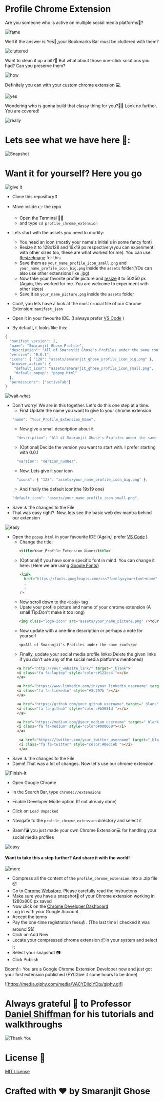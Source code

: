 # Profile Chrome Extension

Are you someone who is active on multiple social media platforms📱?

![fame](https://media.giphy.com/media/LWFXXqaSEmO7twXDxP/giphy.gif)

Well if the answer is Yes💃,your Bookmarks Bar must be cluttered with them?

![cluttered](https://media.giphy.com/media/3ELDuBKag7o8E/giphy.gif)

Want to clean it up a bit?🧹 But what about those one-click solutions you had? Can you preserve them?

![how](https://media.giphy.com/media/H6JdkRnhXQaImiCYp2/giphy.gif)

Definitely you can with your custom chrome extension 💻. 

![yes](https://media.giphy.com/media/nFjDu1LjEADh6/giphy.gif)

Wondering who is gonna build that classy thing for you?🤔🤔 Look no further. You are covered!

![really](https://media.giphy.com/media/12FfNKPlSR5k2c/giphy.gif)

# Lets see what we have here 👀:
![Snapshot](https://github.com/smaranjitghose/profile_chrome_extension/blob/master/assets/snapshot.png)

# Want it for yourself? Here you go

![give it](https://media.giphy.com/media/KamhkkcTtvOJ0FCjnB/giphy.gif)

- Clone this repository ⏬
- Move inside 👉 the repo 
    - Open the Terminal 👩‍💻
    - and type ```cd profile_chrome_extension```

- Lets start with the assets you need to modify:
    - You need an icon (mostly your name's initial's in some fancy font) 
    - Resize it to 128x128 and 19x19 px respectively(you can experiment with other sizes too, these are what worked for me). You can use [ResizeImage](https://resizeimage.net/) for this
    - Save them as ```your_name_profile_icon_small.png``` and ```your_name_profile_icon_big.png``` inside the ```assets``` folder(YOu can also use other extensions like .jpg)
    - Now take your favorite profile picture and [resize]((https://resizeimage.net/)) it to 50X50 px (Again, this worked for me. You are welcome to experiment with other sizes) 
    - Save it as ```your_name_picture.png``` inside the ```assets``` folder
- Cool!, you lets have a look at the most crucial file of our Chrome Extension: ```manifest_json```
- Open it in your favourite IDE. (I always prefer [VS Code](https://code.visualstudio.com/) )
- By default, it looks like this:

```js
{
  "manifest_version": 2,
  "name": "Smaranjit Ghose Profile",
  "description": "All of Smaranjit Ghose's Profiles under the same roof",
  "version": "0.0.1",
  "icons": { "128": "assets/smaranjit_ghose_profile_icon_big.png" },
  "browser_action": {
    "default_icon": "assets/smaranjit_ghose_profile_icon_small.png",
    "default_popup": "popup.html"
  },
  "permissions": ["activeTab"]
}
```
![wait-what](https://media.giphy.com/media/SqmkZ5IdwzTP2/giphy.gif)

- Don't worry! We are in this together. Let's do this one step at a time.
    - First Update the name you want to give to your chrome extension
     ```js
    "name": "Your_Profile_Extension_Name",
    ```
    - Now,give a small description about it
    ```js
      "description": "All of Smaranjit Ghose's Profiles under the same roof",
    ```
    - (Optional)Decide the version you want to start with. I prefer starting with 0.0.1
    ```js
      "version": "version_number",
    ```
    - Now, Lets give it your icon
    ```js
      "icons": { "128": "assets/your_name_profile_icon_big.png" },
    ```
    - And finally the default icon(the 19x19 one)
    ```js
    "default_icon": "assets/your_name_profile_icon_small.png",
    ```
- Save ⚓ the changes to the File
- That was easy right?. Now, lets see the basic web dev mantra behind our extension

![easy](https://media.giphy.com/media/3oz8xRF0v9WMAUVLNK/giphy.gif)

- Open the ```popup.html``` in your favourite IDE (Again,I prefer [VS Code](https://code.visualstudio.com/) )
  - Change the title:
  ```html
     <title>Your_Profile_Extension_Name</title>
  ```
  - (Optional)If you have some specific font in mind. You can change it here: [Here we are using [Google Fonts](https://fonts.google.com/)]
    ```html
    <link
      href="https://fonts.googleapis.com/css?family=your+font+name"
      .
      .
    />
    ```
  - Now scroll down to the ```<body>``` tag
  - Upate your profile picture and name of your chrome extension (A small Tip:Don't make it too long)
  ```html
     <img class="logo-icon" src="assets/your_name_picture.png" />Your_Chrome_Extension_Name
  ```
  - Now update with a one-line description or perhaps a note for yourself
  ```html
     <p>All of Smaranjit's Profiles under the same roof</p>
  ```
  - Finally, update your social media profile links:(Delete the given links if you don't use any of the social media platforms mentioned)
  ```html
    <a href="http://your_website_link/" target="_blank">
    <i class="fa fa-laptop" style="color:#122cc4 "></i>
    </a>
  ```
  ```html
    <a href="https://www.linkedin.com/in/your_linkedin_username" target="_blank">
    <i class="fa fa-linkedin" style="#3c797b "></i>
    </a>
  ```
  ```html
    <a href="https://github.com/your_github_username" target="_blank">
    <i class="fa fa-github" style="color:#b5651d "></i>
    </a>
  ```
  ```html
    <a href="https://medium.com/@your_medium_username" target="_blank">
    <i class="fa fa-medium" style="color:#000000"></i>
    </a>
  ```
  ```html
     <a href="https://twitter.com/your_twitter_username" target="_blank">
     <i class="fa fa-twitter" style="color:#0ed1eb "></i>
     </a>
   ```
- Save ⚓ the changes to the File 
- Damn! That was a lot of changes. Now let's use our chrome extension.

![Finish-It](https://media.giphy.com/media/WgRqTUQbqULJEq9swo/giphy.gif)

   - Open Google Chrome
   - In the Search Bar, type ```chrome://extensions```
   - Enable Developer Mode option (If not already done)
   - Click on ```Load Unpacked```
   - Navigate to the ```profile_chrome_extension``` directory and select it

- Baam!💣 you just made your own Chrome Extension💻 for handling your social media profiles

![easy](https://media.giphy.com/media/3o7btNa0RUYa5E7iiQ/giphy.gif)

#### Want to take this a step further? And share it with the world!

![more](https://media.giphy.com/media/l0Exdm9UbTHAFcJi0/giphy.gif)

- Compress all the content of the ```profile_chrome_extension``` into a .zip file 📦
- Go to [Chrome Webstore](https://developer.chrome.com/webstore/publish). Please carefully read the instructons
- Make sure you have a snapshot📸  of your Chrome extension working in 1280x800 px saved
- Now click on the [Chrome Developer Dashboard](https://chrome.google.com/webstore/developer/dashboard)
- Log in with your Google Account.
- Accept the terms
- Pay the one-time registration fees💰 . (The last time I checked it was around 5$)
- Click on Add New
- Locate your compressed chrome extension 📦in your system and select it
- Select your snapshot 📷
- Click Publish

Boom!💥  You are a Google Chrome Extension Developer now and just got your first extension published (FYI:Give it some hours to be done)

![https://media.giphy.com/media/VACYDIiciYDtu/giphy.gif]

# Always grateful 🙏 to Professor [Daniel Shiffman](https://www.youtube.com/channel/UCvjgXvBlbQiydffZU7m1_aw) for his tutorials and walkthroughs

![Thank You](https://media.giphy.com/media/AeWoyE3ZT90YM/giphy.gif)

# License 📜

[MIT License](https://github.com/smaranjitghose/profile_chrome_extension/blob/master/LICENSE)

# **Crafted with ❤ by Smaranjit Ghose**
